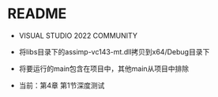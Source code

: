 # README

-  VISUAL STUDIO 2022 COMMUNITY

- 将libs目录下的assimp-vc143-mt.dll拷贝到x64/Debug目录下

- 将要运行的main包含在项目中，其他main从项目中排除

-  当前：第4章 第1节深度测试